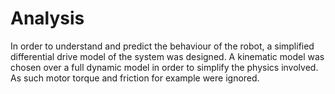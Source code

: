 # Analysis

In order to understand and predict the behaviour of the robot, a simplified differential drive model of the system was designed. A kinematic model was chosen over a full dynamic model in order to simplify the physics involved. As such motor torque and friction for example were ignored.
